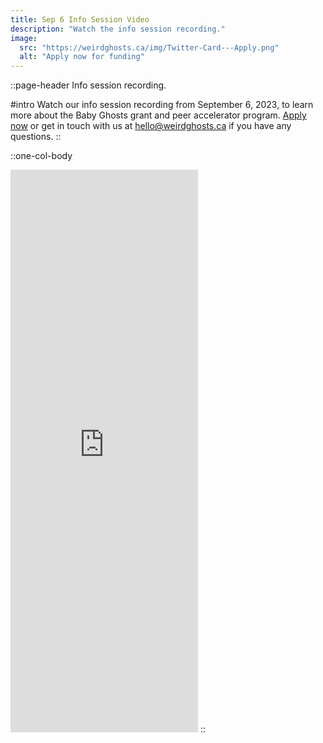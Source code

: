```yaml
---
title: Sep 6 Info Session Video
description: "Watch the info session recording."
image:
  src: "https://weirdghosts.ca/img/Twitter-Card---Apply.png"
  alt: "Apply now for funding"
---
```


::page-header
Info session recording.

#intro
Watch our info session recording from September 6, 2023, to learn more about the Baby Ghosts grant and peer accelerator program. [Apply now](/apply) or get in touch with us at [hello@weirdghosts.ca](mailto:hello@weirdghosts.ca) if you have any questions.
::

::one-col-body

<iframe class="w-full h-full aspect-video rounded-lg shadow-lg" src="https://www.youtube.com/embed/q7ks3kiQe8w?si=xhmz3Nu93an4tEZV" frameborder="0" allow="accelerometer; autoplay; clipboard-write; encrypted-media; gyroscope; picture-in-picture" allowfullscreen="" height="900"></iframe>
::
